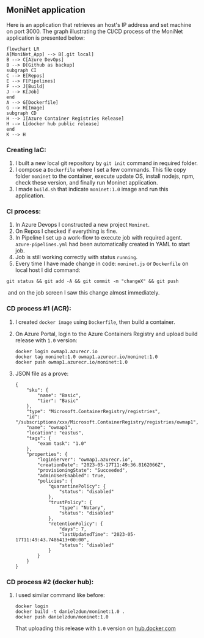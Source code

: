 ## MoniNet application

Here is an application that retrieves an host's IP address and set machine on port 3000. 
The graph illustrating the CI/CD process of the MoniNet application is presented below:

```mermaid
flowchart LR
A[MoniNet_App] --> B[.git local]
B --> C[Azure DevOps]
B --> D[Github as backup]
subgraph CI
C --> E[Repos]
E --> F[Pipelines]
F --> J[Build]
J --> K[Job]
end
A --> G[Dockerfile]
G --> H[Image]
subgraph CD
H --> I[Azure Container Registries Release]
H --> L[docker hub public release]
end
K --> H
```

### Creating IaC:

1. I built a new local git repository by `git init` command in required folder.
2. I compose a `Dockerfile` where I set a few commands. This file copy folder `moninet` to the container, execute update OS, install nodejs, npm, check these version, and finally run Moninet application.
3. I made `build.sh` that indicate `moninet:1.0` image and run this application.

### CI process:

1. In Azure Devops I constructed a new project `Moninet`.
2. On Repos I checked if everything is fine.
3. In Pipeline I set up a work-flow to execute job with required agent. `azure-pipelines.yml` had been automatically created in YAML to start job. 
4. Job is still working correctly with status `running`.
5. Every time I have made change in code: `moninet.js`  or `Dockerfile` on local host I did command:

```
git status && git add -A && git commit -m "changeX" && git push
```

​      and on the job screen I saw this change almost immediately.

### CD process #1 (ACR):

1. I created `docker image` using `Dockerfile`, then build a container.

2. On Azure Portal, login to the Azure Containers Registry and upload build release with `1.0` version:

   ```
   docker login owmap1.azurecr.io
   docker tag moninet:1.0 owmap1.azurecr.io/moninet:1.0
   docker push owmap1.azurecr.io/moninet:1.0
   ```

3. JSON file as a prove:

   ``` 
   {
       "sku": {
           "name": "Basic",
           "tier": "Basic"
       },
       "type": "Microsoft.ContainerRegistry/registries",
       "id": "/subscriptions/xxx/Microsoft.ContainerRegistry/registries/owmap1",
       "name": "owmap1",
       "location": "eastus",
       "tags": {
           "exam task": "1.0"
       },
       "properties": {
           "loginServer": "owmap1.azurecr.io",
           "creationDate": "2023-05-17T11:49:36.8162066Z",
           "provisioningState": "Succeeded",
           "adminUserEnabled": true,
           "policies": {
               "quarantinePolicy": {
                   "status": "disabled"
               },
               "trustPolicy": {
                   "type": "Notary",
                   "status": "disabled"
               },
               "retentionPolicy": {
                   "days": 7,
                   "lastUpdatedTime": "2023-05-17T11:49:43.7486413+00:00",
                   "status": "disabled"
               }
           }
       }
   }
   ```

### CD process #2 (docker hub):

1. I used similar command like before:

   ```
   docker login
   docker build -t danielzdun/moninet:1.0 .
   docker push danielzdun/moninet:1.0
   ```

   That uploading this release with `1.0` version on [hub.docker.com](https://hub.docker.com/) 

   
